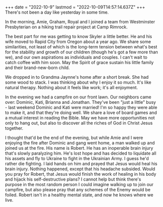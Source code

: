 +++
date = "2022-10-9"
lastmod = "2022-10-09T14:57:14.637Z"
+++
There's not been a day like yesterday in some time.

In the morning, Amie, Graham, Royal and I joined a team from Westminster Presbyterian on a hiking trail repair project at Camp Rimrock.

The best part for me was getting to know Skyler a little better. He and his wife moved to Rapid City from Oregon about a year ago. We share some similarities, not least of which is the long-term tension between what's best for the stability and growth of our children (though he's got a few more than we), and our own aspirations as individuals and couples. I can't wait to catch coffee with him soon. May the Spirit of grace sustain his little family and their brand-new-born child.

We dropped in to Grandma Jaynne's home after a short break. She had some wood to stack. I was thinking about why I enjoy it so much. It's like natural therapy. Nothing about it feels like work; it's all enjoyment.

In the evening we had a campfire on our front lawn. Our neighbors came over: Dominic, Kati, Brianna and Jonathan. They've been "just a little" busy - last weekend Dominic and Kati were married! I'm so happy they were able to make it, and that they're doing well. We share a love of board games and a mutual interest in reading the Bible. May we have more opportunities not only to hang out, but also to discover all the riches of God in Christ Jesus together.

I thought that'd be the end of the evening, but while Amie and I were enjoying the fire after Dominic and gang went home, a man walked up and joined us at the fire. His name is Robert. He has an inoperable brain injury that's slowly paralyzing him. He's lost hope and has decided to liquidate all his assets and fly to Ukraine to fight in the Ukrainian Army. I guess he'd rather die fighting. I laid hands on him and prayed that Jesus would heal his brain injury. Nothing happened, except that his headache subsided. Would you pray for Robert, that Jesus would finish the work of healing in his body and hijack his self-destructive plans? I cannot help but think there's purpose in the most random person I could imagine walking up to join our campfire, but also please pray that any schemes of the Enemy would be foiled. Robert isn't in a healthy mental state, and now he knows where we live.